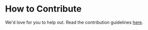 # How to Contribute

We'd love for you to help out. Read the contribution guidelines [here](http://docs.nailsapp.co.uk/contribute).
